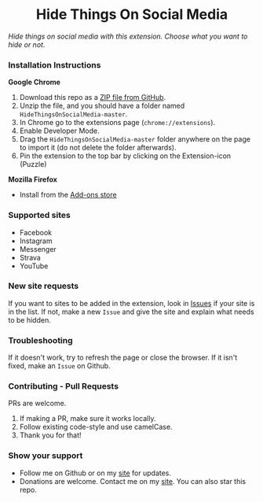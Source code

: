 <h1 align="center">Hide Things On Social Media</h1>


*Hide things on social media with this extension. Choose what you want to hide or not.*

### Installation Instructions
**Google Chrome**
1. Download this repo as a [ZIP file from GitHub](https://github.com/SibianDG/HideThingsOnSocialMedia/archive/master.zip).
2. Unzip the file, and you should have a folder named `HideThingsOnSocialMedia-master`.
3. In Chrome go to the extensions page (`chrome://extensions`).
4. Enable Developer Mode.
5. Drag the `HideThingsOnSocialMedia-master` folder anywhere on the page to import it (do not delete the folder afterwards).
6. Pin the extension to the top bar by clicking on the Extension-icon (Puzzle)

**Mozilla Firefox**
- Install from the [Add-ons store](https://addons.mozilla.org/en-GB/firefox/addon/hide-things-on-social-media/)

### Supported sites
- Facebook
- Instagram
- Messenger
- Strava
- YouTube

### New site requests
If you want to sites to be added in the extension, look in [Issues](https://github.com/SibianDG/HideThingsOnSocialMedia/issues) if your site is in the list. If not, make a new `Issue` and give the site and explain what needs to be hidden.

### Troubleshooting
If it doesn't work, try to refresh the page or close the browser. If it isn't fixed, make an `Issue` on Github.

### Contributing - Pull Requests
PRs are welcome.
1. If making a PR, make sure it works locally.
2. Follow existing code-style and use camelCase.
3. Thank you for that!

### Show your support
* Follow me on Github or on my [site](https://sibiandg.be) for updates.
* Donations are welcome. Contact me on my [site](https://sibiandg.be/#contact). You can also star this repo.
